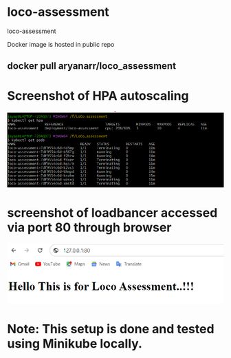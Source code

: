 # loco-assessment
loco-assessment

Docker image is hosted in public repo 

## docker pull aryanarr/loco_assessment

# Screenshot of HPA autoscaling 

![alt text](hpa-screenshot.png)

# screenshot of loadbancer accessed via port 80 through browser

![alt text](browser-screenshot.png)

# Note: This setup is done and tested using Minikube locally.